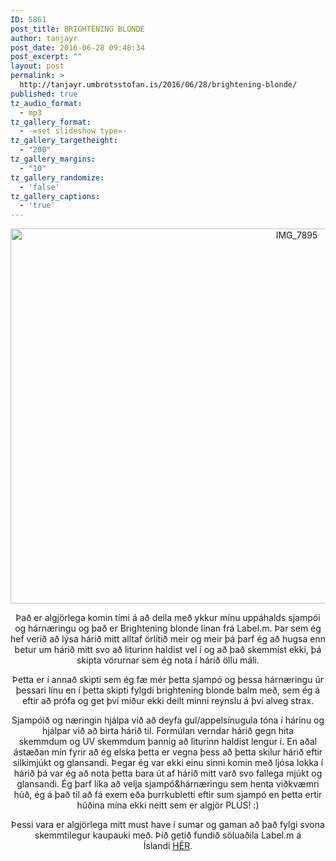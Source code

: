 ```yaml
---
ID: 5861
post_title: BRIGHTENING BLONDE
author: tanjayr
post_date: 2016-06-28 09:48:34
post_excerpt: ""
layout: post
permalink: >
  http://tanjayr.umbrotsstofan.is/2016/06/28/brightening-blonde/
published: true
tz_audio_format:
  - mp3
tz_gallery_format:
  - -=set slideshow type=-
tz_gallery_targetheight:
  - "200"
tz_gallery_margins:
  - "10"
tz_gallery_randomize:
  - 'false'
tz_gallery_captions:
  - 'true'
---
```

<p style="text-align: center;"><img class="aligncenter size-large wp-image-5862" src="http://www.tanjayr.com/wp-content/uploads/2016/06/IMG_7895-1024x683.jpg" alt="IMG_7895" width="900" height="600" /></p>
<p style="text-align: center;">Það er algjörlega komin tími á að deila með ykkur mínu uppáhalds sjampói og hárnæringu og það er <span class="nwe">Brightening</span> <span class="nwe">blonde</span> línan frá <span class="nwe">Label.m</span>. Þar sem ég hef verið að lýsa hárið mitt alltaf örlítið meir og meir þá þarf ég að hugsa enn betur um hárið mitt svo að liturinn haldist vel í og að það skemmist ekki, þá skipta vörurnar sem ég nota í hárið öllu máli.</p>
<p style="text-align: center;">Þetta er í annað skipti sem ég fæ mér þetta sjampó og þessa hárnæringu úr þessari línu en í þetta skipti fylgdi <span class="nwe">brightening</span> <span class="nwe">blonde</span> <span class="nwe">balm</span> með, sem ég á eftir að prófa og get því miður ekki deilt minni reynslu á því alveg strax.</p>
<p style="text-align: center;">Sjampóið og næringin hjálpa við að deyfa gul/appelsínugula tóna í hárinu og hjálpar við að birta hárið til. Formúlan verndar hárið gegn hita skemmdum og <span class="nwe">UV</span> skemmdum þannig að liturinn haldist lengur í. En aðal ástæðan mín fyrir að ég elska þetta er vegna þess að þetta skilur hárið eftir silkimjúkt og glansandi. Þegar ég var ekki einu sinni komin með ljósa lokka í hárið þá var ég að nota þetta bara út af hárið mitt varð svo fallega mjúkt og glansandi. Ég þarf líka að velja sjampó&amp;hárnæringu sem henta viðkvæmri húð, ég á það til að fá exem eða þurrkubletti eftir sum sjampó en þetta ertir húðina mína ekki neitt sem er algjör PLÚS! :)</p>
<p style="text-align: center;">Þessi vara er algjörlega mitt must <span class="nwe">have</span> í sumar og gaman að það fylgi svona skemmtilegur kaupauki með. Þið getið fundið söluaðila <span class="nwe">Label.m</span> á Íslandi <a href="http://www.bpro.is" target="_blank">HÉR</a>.</p>
